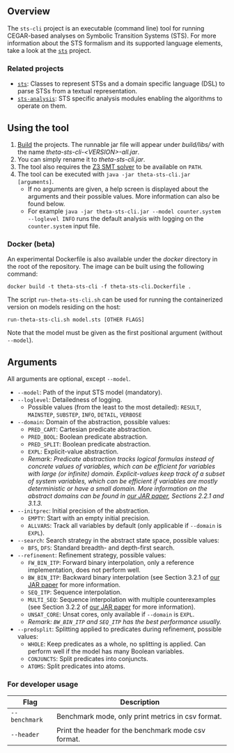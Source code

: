 ## Overview

The `sts-cli` project is an executable (command line) tool for running CEGAR-based analyses on Symbolic Transition Systems (STS).
For more information about the STS formalism and its supported language elements, take a look at the [`sts`](../sts/README.md) project.

### Related projects

* [`sts`](../sts/README.md): Classes to represent STSs and a domain specific language (DSL) to parse STSs from a textual representation.
* [`sts-analysis`](../sts-analysis/README.md): STS specific analysis modules enabling the algorithms to operate on them.

## Using the tool

1. [Build](../../doc/Build.md) the projects.
The runnable jar file will appear under _build/libs/_ with the name _theta-sts-cli-\<VERSION\>-all.jar_.
2. You can simply rename it to _theta-sts-cli.jar_.
3. The tool also requires the [Z3 SMT solver](../../doc/Build.md) to be available on `PATH`.
4. The tool can be executed with `java -jar theta-sts-cli.jar [arguments]`.
    - If no arguments are given, a help screen is displayed about the arguments and their possible values.
    More information can also be found below.
    - For example `java -jar theta-sts-cli.jar --model counter.system --loglevel INFO` runs the default analysis with logging on the `counter.system` input file.

### Docker (beta)

An experimental Dockerfile is also available under the _docker_ directory in the root of the repository.
The image can be built using the following command:
```
docker build -t theta-sts-cli -f theta-sts-cli.Dockerfile .
```

The script `run-theta-sts-cli.sh` can be used for running the containerized version on models residing on the host:
```
run-theta-sts-cli.sh model.sts [OTHER FLAGS]
```
Note that the model must be given as the first positional argument (without `--model`).

## Arguments

All arguments are optional, except `--model`.

- `--model`: Path of the input STS model (mandatory).
- `--loglevel`: Detailedness of logging.
  - Possible values (from the least to the most detailed): `RESULT`, `MAINSTEP`, `SUBSTEP`, `INFO`, `DETAIL`, `VERBOSE`
- `--domain`: Domain of the abstraction, possible values:
  - `PRED_CART`: Cartesian predicate abstraction.
  - `PRED_BOOL`: Boolean predicate abstraction.
  - `PRED_SPLIT`: Boolean predicate abstraction.
  - `EXPL`: Explicit-value abstraction.
  - _Remark: Predicate abstraction tracks logical formulas instead of concrete values of variables, which can be efficient for variables with large (or infinite) domain.
  Explicit-values keep track of a subset of system variables, which can be efficient if variables are mostly deterministic or have a small domain.
  More information on the abstract domains can be found in [our JAR paper](https://link.springer.com/content/pdf/10.1007%2Fs10817-019-09535-x.pdf), Sections 2.2.1 and 3.1.3._
- `--initprec`: Initial precision of the abstraction.
  - `EMPTY`: Start with an empty initial precision.
  - `ALLVARS`: Track all variables by default (only applicable if `--domain` is `EXPL`).
- `--search`: Search strategy in the abstract state space, possible values:
  - `BFS`, `DFS`: Standard breadth- and depth-first search.
- `--refinement`: Refinement strategy, possible values:
  - `FW_BIN_ITP`: Forward binary interpolation, only a reference implementation, does not perform well.
  - `BW_BIN_ITP`: Backward binary interpolation (see Section 3.2.1 of [our JAR paper](https://link.springer.com/content/pdf/10.1007%2Fs10817-019-09535-x.pdf) for more information.
  - `SEQ_ITP`: Sequence interpolation.
  - `MULTI_SEQ`: Sequence interpolation with multiple counterexamples (see Section 3.2.2 of [our JAR paper](https://link.springer.com/content/pdf/10.1007%2Fs10817-019-09535-x.pdf) for more information).
  - `UNSAT_CORE`: Unsat cores, only available if `--domain` is `EXPL`.
  - _Remark: `BW_BIN_ITP` and `SEQ_ITP` has the best performance usually._
- `--predsplit`: Splitting applied to predicates during refinement, possible values:
  - `WHOLE`: Keep predicates as a whole, no splitting is applied. Can perform well if the model has many Boolean variables.
  - `CONJUNCTS`: Split predicates into conjuncts.
  - `ATOMS`: Split predicates into atoms.

### For developer usage

| Flag | Description |
|--|--|
| `--benchmark` | Benchmark mode, only print metrics in csv format. |
| `--header` | Print the header for the benchmark mode csv format. |